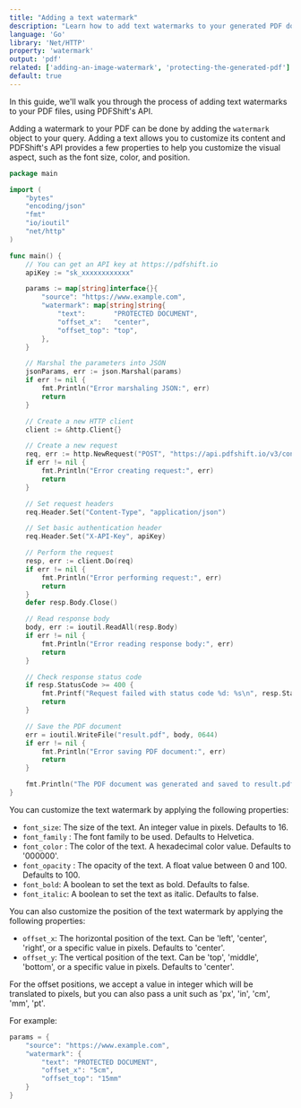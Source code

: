 ```yaml
---
title: "Adding a text watermark"
description: "Learn how to add text watermarks to your generated PDF document using Go and the Net/HTTP library. With this guide, you'll be able to add watermarks on top of your generated PDFs easily with a quick request to PDFShift's API."
language: 'Go'
library: 'Net/HTTP'
property: 'watermark'
output: 'pdf'
related: ['adding-an-image-watermark', 'protecting-the-generated-pdf']
default: true
---
```


In this guide, we'll walk you through the process of adding text watermarks to your PDF files, using PDFShift's API.

Adding a watermark to your PDF can be done by adding the `watermark` object to your query. Adding a text allows you to customize its content and PDFShift's API provides a few properties to help you customize the visual aspect, such as the font size, color, and position.

```go
package main

import (
	"bytes"
	"encoding/json"
	"fmt"
	"io/ioutil"
	"net/http"
)

func main() {
	// You can get an API key at https://pdfshift.io
	apiKey := "sk_xxxxxxxxxxxx"

	params := map[string]interface{}{
		"source": "https://www.example.com",
		"watermark": map[string]string{
			"text":       "PROTECTED DOCUMENT",
			"offset_x":   "center",
			"offset_top": "top",
		},
	}

	// Marshal the parameters into JSON
	jsonParams, err := json.Marshal(params)
	if err != nil {
		fmt.Println("Error marshaling JSON:", err)
		return
	}

	// Create a new HTTP client
	client := &http.Client{}

	// Create a new request
	req, err := http.NewRequest("POST", "https://api.pdfshift.io/v3/convert/pdf", bytes.NewBuffer(jsonParams))
	if err != nil {
		fmt.Println("Error creating request:", err)
		return
	}

	// Set request headers
	req.Header.Set("Content-Type", "application/json")

	// Set basic authentication header
	req.Header.Set("X-API-Key", apiKey)

	// Perform the request
	resp, err := client.Do(req)
	if err != nil {
		fmt.Println("Error performing request:", err)
		return
	}
	defer resp.Body.Close()

	// Read response body
	body, err := ioutil.ReadAll(resp.Body)
	if err != nil {
		fmt.Println("Error reading response body:", err)
		return
	}

	// Check response status code
	if resp.StatusCode >= 400 {
		fmt.Printf("Request failed with status code %d: %s\n", resp.StatusCode, string(body))
		return
	}

	// Save the PDF document
	err = ioutil.WriteFile("result.pdf", body, 0644)
	if err != nil {
		fmt.Println("Error saving PDF document:", err)
		return
	}

	fmt.Println("The PDF document was generated and saved to result.pdf")
}
```

You can customize the text watermark by applying the following properties:

 * `font_size`: The size of the text. An integer value in pixels. Defaults to 16.
 * `font_family` : The font family to be used. Defaults to Helvetica.
 * `font_color` : The color of the text. A hexadecimal color value. Defaults to '000000'.
 * `font_opacity` : The opacity of the text. A float value between 0 and 100. Defaults to 100.
 * `font_bold`: A boolean to set the text as bold. Defaults to false.
 * `font_italic`: A boolean to set the text as italic. Defaults to false.

You can also customize the position of the text watermark by applying the following properties:

 * `offset_x`: The horizontal position of the text. Can be 'left', 'center', 'right', or a specific value in pixels. Defaults to 'center'.
 * `offset_y`: The vertical position of the text. Can be 'top', 'middle', 'bottom', or a specific value in pixels. Defaults to 'center'.

For the offset positions, we accept a value in integer which will be translated to pixels, but you can also pass a unit such as 'px', 'in', 'cm', 'mm', 'pt'.

For example:

```go
params = {
    "source": "https://www.example.com",
    "watermark": {
        "text": "PROTECTED DOCUMENT",
        "offset_x": "5cm",
        "offset_top": "15mm"
    }
}
```
